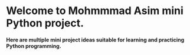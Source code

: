 <h1>Welcome to Mohmmmad Asim  mini Python project.</h1>
<h4>Here are multiple mini project ideas suitable for learning and practicing Python programming.</h4>

